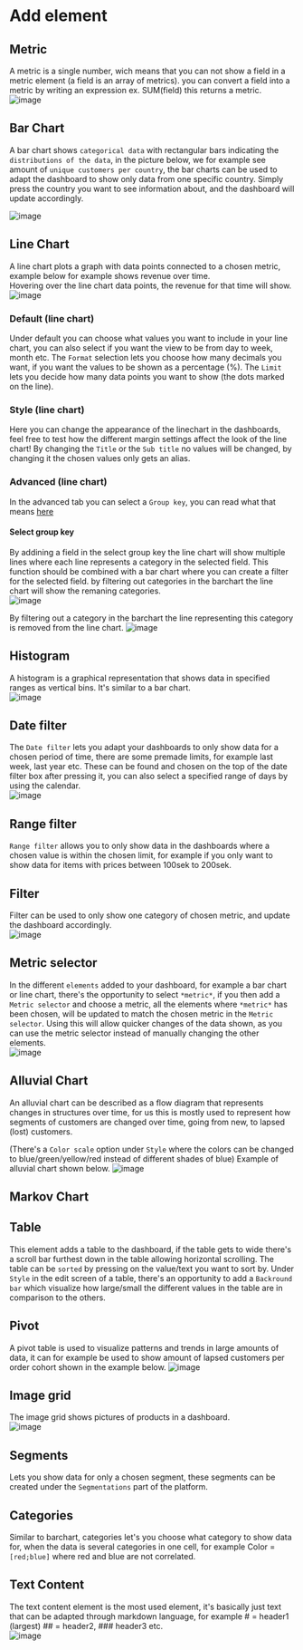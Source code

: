 # Add element



## Metric
A metric is a single number, wich means that you can not show a field in a metric element (a field is an array of metrics). you can convert a field into a metric by writing an expression ex. SUM(field) this returns a metric.  
![image](https://user-images.githubusercontent.com/103515314/169268739-3bfe1569-0bc7-4bf6-b02b-2fe887f7c84e.png)



## Bar Chart
A bar chart shows `categorical data` with rectangular bars indicating the `distributions of the data`, in the picture below, we for example see amount of `unique customers per country`, the bar charts can be used to adapt the dashboard to show only data from one specific country. Simply press the country you want to see information about, and the dashboard will update accordingly.

![image](https://user-images.githubusercontent.com/103515314/169268249-5b36de6b-d749-4950-bae0-d777b15afd6f.png)



## Line Chart
A line chart plots a graph with data points connected to a chosen metric, example below for example shows revenue over time.  
Hovering over the line chart data points, the revenue for that time will show.  
![image](https://user-images.githubusercontent.com/103515314/169269164-27b0ddf6-1a72-4641-b929-7e2ac5f72377.png)



### Default (line chart)
Under default you can choose what values you want to include in your line chart, you can also select if you want the view to be from day to week, month etc. The `Format` selection lets you choose how many decimals you want, if you want the values to be shown as a percentage (%). The `Limit` lets you decide how many data points you want to show (the dots marked on the line). 



### Style (line chart)
Here you can change the appearance of the linechart in the dashboards, feel free to test how the different margin settings affect the look of the line chart! By changing the `Title` or the `Sub title` no values will be changed, by changing it the chosen values only gets an alias.  



### Advanced (line chart)
In the advanced tab you can select a `Group key`, you can read what that means [here](https://github.com/infobaleen/customer-success/wiki/Manage-Data#centra-queries)



#### Select group key
By addining a field in the select group key the line chart will show multiple lines where each line represents a category in the selected field.
This function should be combined with a bar chart where you can create a filter for the selected field. by filtering out categories in the barchart the line chart will show the remaning categories.  
![image](https://user-images.githubusercontent.com/103515314/169793194-e95c40cc-f767-44f3-8b51-b93325029023.png)

By filtering out a category in the barchart the line representing this category is removed from the line chart.
![image](https://user-images.githubusercontent.com/103515314/169793357-46fd7c3b-1413-4b51-8713-1330b07b155e.png)



## Histogram
A histogram is a graphical representation that shows data in specified ranges as vertical bins. It's similar to a bar chart.  
![image](https://user-images.githubusercontent.com/103515314/169790400-89b40628-b7b3-4bd9-b98d-0795c974f512.png)



## Date filter
The `Date filter` lets you adapt your dashboards to only show data for a chosen period of time, there are some premade limits, for example last week, last year etc. These can be found and chosen on the top of the date filter box after pressing it, you can also select a specified range of days by using the calendar.  
![image](https://user-images.githubusercontent.com/103515314/169789844-0fc3eb0c-c776-4623-b016-f473464ffbda.png)



## Range filter
`Range filter` allows you to only show data in the dashboards where a chosen value is within the chosen limit, for example if you only want to show data for items with prices between 100sek to 200sek.  



## Filter
Filter can be used to only show one category of chosen metric, and update the dashboard accordingly.  
![image](https://user-images.githubusercontent.com/103515314/169792451-0d7d5128-fc8f-4a3a-ac7d-320ff9e54a65.png)



## Metric selector
In the different `elements` added to your dashboard, for example a bar chart or line chart, there's the opportunity to select `*metric*`, if you then add a `Metric selector` and choose a metric, all the elements where `*metric*` has been chosen, will be updated to match the chosen metric in the `Metric selector`. Using this will allow quicker changes of the data shown, as you can use the metric selector instead of manually changing the other elements.  
![image](https://user-images.githubusercontent.com/103515314/169789635-791ba427-1f84-474f-bad4-8ae9019a5461.png)
 



## Alluvial Chart
An alluvial chart can be described as a flow diagram that represents changes in structures over time, for us this is mostly used to represent how segments of customers are changed over time, going from new, to lapsed (lost) customers.  
  
(There's a `Color scale` option under `Style` where the colors can be changed to blue/green/yellow/red instead of different shades of blue) 
Example of alluvial chart shown below.
![image](https://user-images.githubusercontent.com/103515314/169789543-fcdca3ef-b325-459b-b381-206caf973f3c.png)



## Markov Chart



## Table
This element adds a table to the dashboard, if the table gets to wide there's a scroll bar furthest down in the table allowing horizontal scrolling. The table can be `sorted` by pressing on the value/text you want to sort by. Under `Style` in the edit screen of a table, there's an opportunity to add a `Backround bar` which visualize how large/small the different values in the table are in comparison to the others. 



## Pivot
A pivot table is used to visualize patterns and trends in large amounts of data, it can for example be used to show amount of lapsed customers per order cohort shown in the example below. 
![image](https://user-images.githubusercontent.com/103515314/169789394-1f691c1e-f189-4fab-bc3b-b01d13ecb467.png)



## Image grid
The image grid shows pictures of products in a dashboard.  
![image](https://user-images.githubusercontent.com/103515314/169791317-67fc1463-e9ea-4d7f-b077-5fb0d4d2282d.png)



## Segments
Lets you show data for only a chosen segment, these segments can be created under the `Segmentations` part of the platform.



## Categories
Similar to barchart, categories let's you choose what category to show data for, when the data is several categories in one cell, for example Color = `[red;blue]` where red and blue are not correlated.  



## Text Content
The text content element is the most used element, it's basically just text that can be adapted through markdown language, for example # = header1 (largest) ## = header2, ### header3 etc.  
![image](https://user-images.githubusercontent.com/103515314/169791387-54ccec3b-5099-44aa-90e6-303bde780b7d.png)


